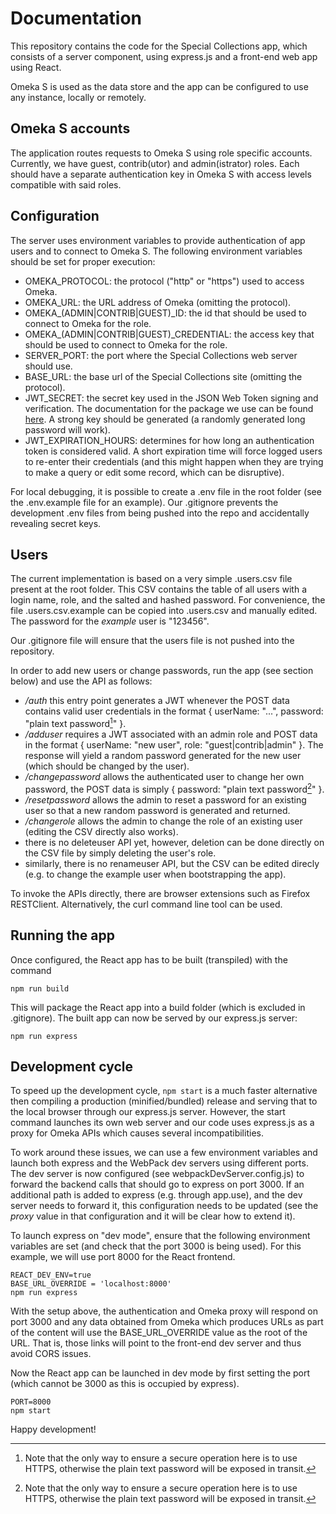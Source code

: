 # Documentation

This repository contains the code for the Special Collections app, which
consists of a server component, using express.js and a front-end web app using
React.

Omeka S is used as the data store and the app can be configured to use any
instance, locally or remotely.

## Omeka S accounts

The application routes requests to Omeka S using role specific accounts.
Currently, we have guest, contrib(utor) and admin(istrator) roles. Each should
have a separate authentication key in Omeka S with access levels compatible with
said roles.

## Configuration

The server uses environment variables to provide authentication of app users and
to connect to Omeka S. The following environment variables should be set for
proper execution:

- OMEKA_PROTOCOL: the protocol ("http" or "https") used to access Omeka.
- OMEKA_URL: the URL address of Omeka (omitting the protocol).
- OMEKA_(ADMIN|CONTRIB|GUEST)_ID: the id that should be used to connect to Omeka
  for the role.
- OMEKA_(ADMIN|CONTRIB|GUEST)_CREDENTIAL: the access key that should be used to
  connect to Omeka for the role.
- SERVER_PORT: the port where the Special Collections web server should use.
- BASE_URL: the base url of the Special Collections site (omitting the protocol).
- JWT_SECRET: the secret key used in the JSON Web Token signing and
  verification. The documentation for the package we use can be found
  [here](https://www.npmjs.com/package/jsonwebtoken). A strong key should be
  generated (a randomly generated long password will work).
- JWT_EXPIRATION_HOURS: determines for how long an authentication token is
  considered valid. A short expiration time will force logged users to re-enter
  their credentials (and this might happen when they are trying to make a query
  or edit some record, which can be disruptive).

For local debugging, it is possible to create a .env file in the root folder
(see the .env.example file for an example). Our .gitignore prevents the
development .env files from being pushed into the repo and accidentally
revealing secret keys.

## Users

The current implementation is based on a very simple .users.csv file present at
the root folder. This CSV contains the table of all users with a login name,
role, and the salted and hashed password. For convenience, the file
.users.csv.example can be copied into .users.csv and manually edited. The
password for the *example* user is "123456".

Our .gitignore file will ensure that the users file is not pushed into the
repository.

In order to add new users or change passwords, run the app (see section below)
and use the API as follows:

- */auth* this entry point generates a JWT whenever the POST data contains valid
  user credentials in the format { userName: "...", password: "plain text
  password[^1]" }.
- */adduser* requires a JWT associated with an admin role and POST data in the
  format { userName: "new user", role: "guest|contrib|admin" }. The response
  will yield a random password generated for the new user (which should be
  changed by the user).
- */changepassword* allows the authenticated user to change her own password,
  the POST data is simply { password: "plain text password[^1]" }.
- */resetpassword* allows the admin to reset a password for an existing user so
  that a new random password is generated and returned.
- */changerole* allows the admin to change the role of an existing user (editing
  the CSV directly also works).
- there is no deleteuser API yet, however, deletion can be done directly on the
  CSV file by simply deleting the user's role.
- similarly, there is no renameuser API, but the CSV can be edited direcly (e.g.
  to change the example user when bootstrapping the app).

[^1]: Note that the only way to ensure a secure operation here is to use HTTPS,
  otherwise the plain text password will be exposed in transit.

To invoke the APIs directly, there are browser extensions such as Firefox
RESTClient. Alternatively, the curl command line tool can be used.

## Running the app

Once configured, the React app has to be built (transpiled) with the command

```
npm run build
```

This will package the React app into a build folder (which is excluded in
.gitignore). The built app can now be served by our express.js server:

```
npm run express
```

## Development cycle

To speed up the development cycle, `npm start` is a much faster alternative then
compiling a production (minified/bundled) release and serving that to the local
browser through our express.js server. However, the start command launches its
own web server and our code uses express.js as a proxy for Omeka APIs which
causes several incompatibilities.

To work around these issues, we can use a few environment variables and launch
both express and the WebPack dev servers using different ports. The dev server
is now configured (see webpackDevServer.config.js) to forward the backend calls
that should go to express on port 3000. If an additional path is added to
express (e.g. through app.use), and the dev server needs to forward it, this
configuration needs to be updated (see the *proxy* value in that configuration
and it will be clear how to extend it).


To launch express on "dev mode", ensure that the following environment variables
are set (and check that the port 3000 is being used). For this example, we will
use port 8000 for the React frontend.

```
REACT_DEV_ENV=true
BASE_URL_OVERRIDE = 'localhost:8000'
npm run express
```

With the setup above, the authentication and Omeka proxy will respond on port
3000 and any data obtained from Omeka which produces URLs as part of the content
will use the BASE_URL_OVERRIDE value as the root of the URL. That is, those
links will point to the front-end dev server and thus avoid CORS issues.

Now the React app can be launched in dev mode by first setting the port (which
cannot be 3000 as this is occupied by express).

```
PORT=8000
npm start
```

Happy development!